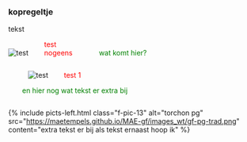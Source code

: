<style>
    image.b-pic-l3 { display: inline-block; margin-right:0; margin-top:0; margin-left:0; width: 30%; }
figure.a-pic-l3 { display: inline-block; margin-right:0; margin-top:0; margin-left:0; width: 30%; }
figure figcaption { display: inline-block; margin-left:2em; width: 50%; color:red;}
image figcaption { display: inline-block; margin-left:2em; width: 50%; color:green;}
    
p.a-txt-l3 { display: inline-block; margin-right:0; margin-top:0; margin-left:2em; width: 50%; color:green;}
</style>    

<body>

### kopregeltje
<p> tekst </p>



<figure class="a-pic-l3">
    <img src="https://maetempels.github.io/MAE-gf/images_wt/gf-pg-trad.png"  alt="test">
    <figcaption>test nogeens</figcaption>
</figure>
<p class="a-txt-l3">wat komt hier? </p>  
    

<figure class="b-pic-l3">
    <img src="https://maetempels.github.io/MAE-gf/images_wt/gf-pg-trad.png"  alt="test">
    <figcaption>test 1</figcaption>
</figure>
<p class="a-txt-l3">en hier nog wat tekst er extra bij</p>  
    
 

{% include picts-left.html 
  class="f-pic-13"
  alt="torchon pg" 
  src="https://maetempels.github.io/MAE-gf/images_wt/gf-pg-trad.png" 
  content="extra tekst er bij als tekst ernaast hoop ik"
%}

</body>
